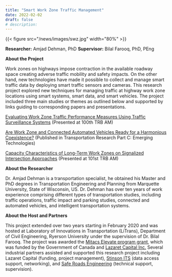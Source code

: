 ```yaml
---
title: "Smart Work Zone Traffic Management"
date: 2022-02-02
draft: false
# description:
---
```

{{< figure src="/news/images/swz.jpg" width="80%" >}}


<!--more-->
**Researcher:** Amjad Dehman, PhD
**Supervisor:** Bilal Farooq, PhD, PEng

**About the Project**

Work zones on highways impose contraction in the available roadway space creating adverse traffic mobility and safety impacts. On the other hand, new technologies have made it possible to collect and manage smart traffic data by deploying smart traffic sensors and cameras. This research project explored new techniques for managing traffic at highway work zone locations using smart systems, smart data, and smart vehicles. The project included three main studies or themes as outlined below and supported by links guiding to corresponding papers and presentations.

[Evaluating Work Zone Traffic Performance Measures Using Traffic Surveillance Systems](/content/projects/smart-mobility/TrafficPerformance_WorkZones.pdf) (Presented at 100th TRB AM)

[Are Work Zone and Connected Automated Vehicles Ready for a Harmonious Coexistence?](/https://www.sciencedirect.com/science/article/abs/pii/S0968090X21004162) (Published in Transportation Research Part C: Emerging Technologies)

[Capacity Characteristics of Long-Term Work Zones on Signalized Intersection Approaches](/content/projects/smart-mobility/CapacityCharacteristics_WZ.pdf) (Presented at 101st TRB AM)

**About the Researcher**

Dr. Amjad Dehman is a transportation specialist, he obtained his Master and PhD degrees in Transportation Engineering and Planning from Marquette University, State of Wisconsin, US. Dr. Dehman has over ten years of work experience comprising different types of transportation studies, including traffic operations, traffic impact and parking studies, connected and automated vehicles, and intelligent transportation systems. 

**About the Host and Partners**

This project extended over two years starting in February 2020 and was hosted at Laboratory of Innovations in Transportation (LiTrans), Department of Civil Engineering, Ryerson University under the supervision of Dr. Bilal Farooq. The project was awarded the [Mitacs Elevate program grant](https://www.mitacs.ca/en/programs/elevate), which was funded by the Government of Canada and [Lazaret Capital Inc.](http://www.lazaretcapital.ca/) Several industrial partners assisted and supported this research project including Lazaret Capital (funding, project management), [Stinson ITS](https://stinsonits.ca/) (data access support, networking), and [Safe Roads Engineering](https://www.saferoadseng.com/) (technical support, supervision). 
